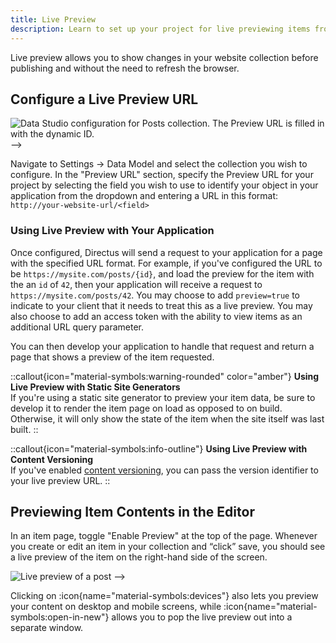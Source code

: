 ```yaml
---
title: Live Preview
description: Learn to set up your project for live previewing items from your application.
---
```


Live preview allows you to show changes in your website collection before publishing and without the need to refresh the browser.

## Configure a Live Preview URL

![Data Studio configuration for Posts collection. The Preview URL is filled in with the dynamic ID.](https://product-team.directus.app/assets/e3619c91-8917-4014-9ad1-5d7cd2b59ff4.webp) -->

Navigate to Settings -> Data Model and select the collection you wish to configure. In the "Preview URL" section, specify the Preview URL for your project by selecting the field you wish to use to identify your object in your application from the dropdown and entering a URL in this format:
`http://your-website-url/<field>`

### Using Live Preview with Your Application

Once configured, Directus will send a request to your application for a page with the specified URL format. For example, if you've configured the URL to be `https://mysite.com/posts/{id}`, and load the preview for the item with the an `id` of `42`, then your application will receive a request to `https://mysite.com/posts/42`. You may choose to add `preview=true` to indicate to your client that it needs to treat this as a live preview. You may also choose to add an access token with the ability to view items as an additional URL query parameter.

You can then develop your application to handle that request and return a page that shows a preview of the item requested.

::callout{icon="material-symbols:warning-rounded" color="amber"}
**Using Live Preview with Static Site Generators**  
If you're using a static site generator to preview your item data, be sure to develop it to render the item page on load as opposed to on build. Otherwise, it will only show the state of the item when the site itself was last built.
::

::callout{icon="material-symbols:info-outline"}
**Using Live Preview with Content Versioning**  
If you've enabled [content versioning](/guides/content/content-versioning), you can pass the version identifier to your live preview URL.
::

## Previewing Item Contents in the Editor

In an item page, toggle "Enable Preview" at the top of the page. Whenever you create or edit an item in your collection
and “click” save, you should see a live preview of the item on the right-hand side of the screen.

![Live preview of a post](https://product-team.directus.app/assets/ae834006-2b0b-40df-87aa-66e5c2da1987.webp) -->

Clicking on :icon{name="material-symbols:devices"} also lets you preview your content on desktop and mobile screens, while :icon{name="material-symbols:open-in-new"} allows you to pop the live preview out into a separate window.
